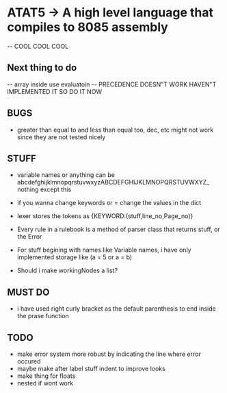 # ATAT5 -> A high level language that compiles to 8085 assembly
-- COOL COOL COOL

## Next thing to do
-- array inside use evaluatoin
-- PRECEDENCE DOESN"T WORK HAVEN"T IMPLEMENTED IT SO DO IT NOW

## BUGS

- greater than equal to and less than equal too, dec, etc might not work 
    since they are not tested nicely



## STUFF
- variable names or anything can be abcdefghijklmnopqrstuvwxyzABCDEFGHIJKLMNOPQRSTUVWXYZ_ nothing except this

- if you wanna change keywords or = change the values in the dict

- lexer stores the tokens as {KEYWORD:(stuff,line_no,Page_no)}

- Every rule in a rulebook is a method of parser class that returns stuff, or the Error

- For stuff begining with names like Variable names, i have only implemented storage like (a = 5 or a = b)

- Should i make workingNodes a list?

## MUST DO
- i have used right curly bracket as the default parenthesis to end inside the prase function

## TODO
- make error system more robust by indicating the line where error occured
- maybe make after label stuff indent to improve looks
-   make thing for floats
- nested if wont work

